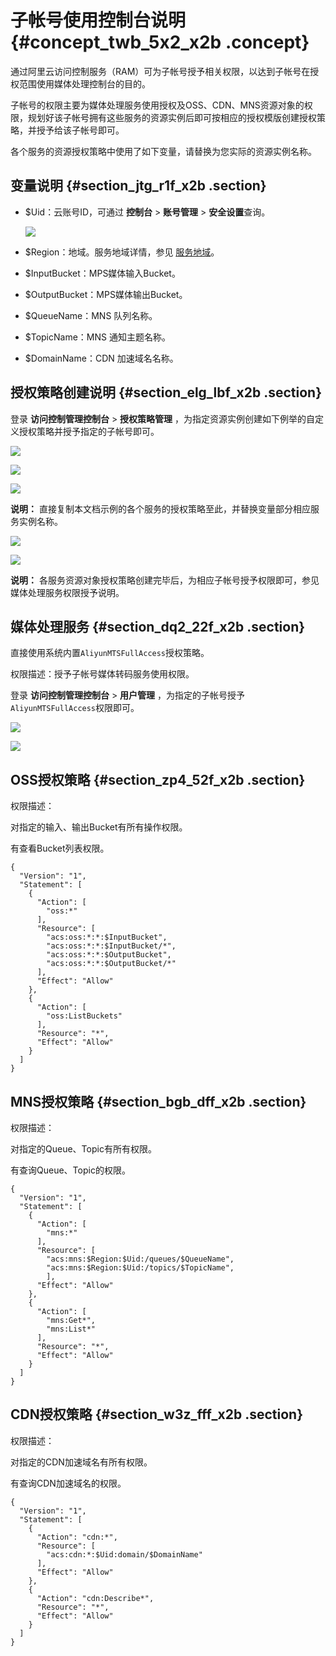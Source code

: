 # 子帐号使用控制台说明 {#concept_twb_5x2_x2b .concept}

通过阿里云访问控制服务（RAM）可为子帐号授予相关权限，以达到子帐号在授权范围使用媒体处理控制台的目的。

子帐号的权限主要为媒体处理服务使用授权及OSS、CDN、MNS资源对象的权限，规划好该子帐号拥有这些服务的资源实例后即可按相应的授权模版创建授权策略，并授予给该子帐号即可。

各个服务的资源授权策略中使用了如下变量，请替换为您实际的资源实例名称。

## 变量说明 {#section_jtg_r1f_x2b .section}

-   $Uid：云账号ID，可通过 **控制台** \> **账号管理** \> **安全设置**查询。

    ![](http://static-aliyun-doc.oss-cn-hangzhou.aliyuncs.com/assets/img/11369/155436108610075_zh-CN.png)

-   $Region：地域。服务地域详情，参见 [服务地域](intl.zh-CN/用户指南/服务地域.md#)。
-   $InputBucket：MPS媒体输入Bucket。
-   $OutputBucket：MPS媒体输出Bucket。
-   $QueueName：MNS 队列名称。
-   $TopicName：MNS 通知主题名称。
-   $DomainName：CDN 加速域名名称。

## 授权策略创建说明 {#section_elg_lbf_x2b .section}

登录 **访问控制管理控制台** \> **授权策略管理** ，为指定资源实例创建如下例举的自定义授权策略并授予指定的子帐号即可。

![](http://static-aliyun-doc.oss-cn-hangzhou.aliyuncs.com/assets/img/11369/155436108610077_zh-CN.png)

![](http://static-aliyun-doc.oss-cn-hangzhou.aliyuncs.com/assets/img/11369/155436108610078_zh-CN.png)

![](http://static-aliyun-doc.oss-cn-hangzhou.aliyuncs.com/assets/img/11369/155436108610080_zh-CN.png)

**说明：** 直接复制本文档示例的各个服务的授权策略至此，并替换变量部分相应服务实例名称。

![](http://static-aliyun-doc.oss-cn-hangzhou.aliyuncs.com/assets/img/11369/155436108610081_zh-CN.png)

![](http://static-aliyun-doc.oss-cn-hangzhou.aliyuncs.com/assets/img/11369/155436108710082_zh-CN.png)

**说明：** 各服务资源对象授权策略创建完毕后，为相应子帐号授予权限即可，参见媒体处理服务权限授予说明。

## 媒体处理服务 {#section_dq2_22f_x2b .section}

直接使用系统内置`AliyunMTSFullAccess`授权策略。

权限描述：授予子帐号媒体转码服务使用权限。

登录 **访问控制管理控制台** \> **用户管理** ，为指定的子帐号授予 `AliyunMTSFullAccess`权限即可。

![](http://static-aliyun-doc.oss-cn-hangzhou.aliyuncs.com/assets/img/11369/155436108710083_zh-CN.png)

![](http://static-aliyun-doc.oss-cn-hangzhou.aliyuncs.com/assets/img/11369/155436108710084_zh-CN.png)

## OSS授权策略 {#section_zp4_52f_x2b .section}

权限描述：

对指定的输入、输出Bucket有所有操作权限。

有查看Bucket列表权限。

```
{
  "Version": "1",
  "Statement": [
    {
      "Action": [
        "oss:*"
      ],
      "Resource": [
        "acs:oss:*:*:$InputBucket",
        "acs:oss:*:*:$InputBucket/*",
        "acs:oss:*:*:$OutputBucket",
        "acs:oss:*:*:$OutputBucket/*"
      ],
      "Effect": "Allow"
    },
    {
      "Action": [
        "oss:ListBuckets"
      ],
      "Resource": "*",
      "Effect": "Allow"
    }
  ]
}
```

## MNS授权策略 {#section_bgb_dff_x2b .section}

权限描述：

对指定的Queue、Topic有所有权限。

有查询Queue、Topic的权限。

```
{
  "Version": "1",
  "Statement": [
    {
      "Action": [
        "mns:*"
      ],
      "Resource": [
        "acs:mns:$Region:$Uid:/queues/$QueueName",
        "acs:mns:$Region:$Uid:/topics/$TopicName",
        ],
      "Effect": "Allow"
    },
    {
      "Action": [
        "mns:Get*",
        "mns:List*"
      ],
      "Resource": "*",
      "Effect": "Allow"
    }
  ]
}
```

## CDN授权策略 {#section_w3z_fff_x2b .section}

权限描述：

对指定的CDN加速域名有所有权限。

有查询CDN加速域名的权限。

```
{
  "Version": "1",
  "Statement": [
    {
      "Action": "cdn:*",
      "Resource": [
        "acs:cdn:*:$Uid:domain/$DomainName"
      ],
      "Effect": "Allow"
    },
    {
      "Action": "cdn:Describe*",
      "Resource": "*",
      "Effect": "Allow"
    }
  ]
}
```

